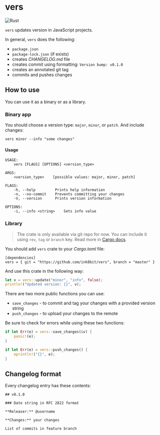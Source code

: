 # vers

![Rust](https://github.com/ink8bit/vers/workflows/Rust/badge.svg)

`vers` updates version in JavaScript projects.

In general, `vers` does the following:

- `package.json`
- `package-lock.json` (if exists)
- creates *CHANGELOG.md* file
- creates commit using formatting: `Version bump: v0.1.0`
- creates an annotated git tag
- commits and pushes changes

## How to use

You can use it as a binary or as a library.

### Binary app

You should choose a version type: `major`, `minor`, or `patch`. And include changes:

```
vers minor --info "some changes"
```

#### Usage

```
USAGE:
    vers [FLAGS] [OPTIONS] <version_type>

ARGS:
    <version_type>    [possible values: major, minor, patch]

FLAGS:
    -h, --help         Prints help information
    -n, --no-commit    Prevents committing your changes
    -V, --version      Prints version information

OPTIONS:
    -i, --info <string>    Sets info value
```

### Library

> The crate is only available via git repo for now. You can include it using `rev`, `tag` or `branch` key. Read more in [Cargo docs](https://doc.rust-lang.org/cargo/reference/specifying-dependencies.html#specifying-dependencies-from-git-repositories).

You should add `vers` crate to your *Cargo.toml* file:

```
[dependencies]
vers = { git = "https://github.com/ink8bit/vers", branch = "master" }
```

And use this crate in the following way:

```rust
let v = vers::update("minor", "info", false);
println!("Updated version: {}", v);
```

There are two more public functions you can use:

- `save_changes` - to commit and tag your changes with a provided version string
- `push_changes` - to upload your changes to the remote

Be sure to check for errors while using these two functions:

```rust
if let Err(e) = vers::save_changes(&v) {
    panic!(e);
}

if let Err(e) = vers::push_changes() {
    eprintln!("{}", e);
}
```

## Changelog format

Every changelog entry has these contents:

```
## v0.1.0

### Date string in RFC 2822 format

**Releaser:** @username

**Changes:** your changes

List of commits in feature branch
```

